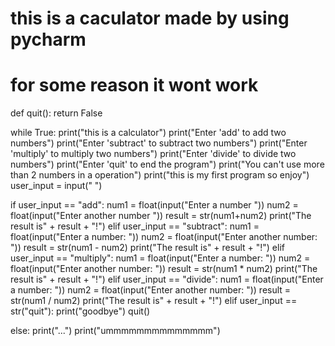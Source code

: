 # this is a caculator made by using pycharm
# for some reason it wont work
def quit():
    return False

while True:
    print("this is a calculator")
    print("Enter 'add' to add two numbers")
    print("Enter 'subtract' to subtract two numbers")
    print("Enter 'multiply' to multiply two numbers")
    print("Enter 'divide' to divide two numbers")
    print("Enter 'quit' to end the program")
    print("You can't use more than 2 numbers in a operation")
    print("this is my first program so enjoy")
    user_input = input(" ")

if user_input == "add":
       num1 = float(input("Enter a number "))
       num2 = float(input("Enter another number "))
       result = str(num1+num2)
       print("The result is" + result + "!")
elif user_input == "subtract":
       num1 = float(input("Enter a number: "))
       num2 = float(input("Enter another number: "))
       result = str(num1 - num2)
       print("The result is" + result + "!")
elif user_input == "multiply":
       num1 = float(input("Enter a number: "))
       num2 = float(input("Enter another number: "))
       result = str(num1 * num2)
       print("The result is" + result + "!")
elif user_input == "divide":
       num1 = float(input("Enter a number: "))
       num2 = float(input("Enter another number: "))
       result = str(num1 / num2)
       print("The result is" + result + "!")
elif user_input == str("quit"):
        print("goodbye")
        quit()

else:
      print("...")
      print("ummmmmmmmmmmmmm")
